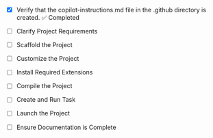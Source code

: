 <!-- Use this file to provide workspace-specific custom instructions to Copilot. For more details, visit https://code.visualstudio.com/docs/copilot/copilot-customization#_use-a-githubcopilotinstructionsmd-file -->
- [x] Verify that the copilot-instructions.md file in the .github directory is created. ✅ Completed

- [ ] Clarify Project Requirements
	<!-- React + TailwindCSS for Askwinn automation platform with AI chatbot for bride and bridegroom dress requirements -->

- [ ] Scaffold the Project
	<!-- Create Vite React project with TypeScript -->

- [ ] Customize the Project
	<!-- Implement landing page, chatbot UI, forms, and category-based theming -->

- [ ] Install Required Extensions
	<!-- No specific extensions required -->

- [ ] Compile the Project
	<!-- Install dependencies and verify build -->

- [ ] Create and Run Task
	<!-- Set up development server task -->

- [ ] Launch the Project
	<!-- Start development server -->

- [ ] Ensure Documentation is Complete
	<!-- Update README.md and clean up instructions -->
